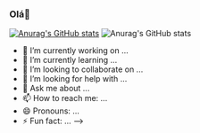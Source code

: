 ### Olá👋

[![Anurag's GitHub stats](https://github-readme-stats.vercel.app/api?username=MatheusJoelho)](https://github.com/MatheusJoelho/github-readme-stats)
![Anurag's GitHub stats](https://github-readme-stats.vercel.app/api?username=MatheusJoelho&theme=dark&show_icons=true)


- 🔭 I’m currently working on ...
- 🌱 I’m currently learning ...
- 👯 I’m looking to collaborate on ...
- 🤔 I’m looking for help with ...
- 💬 Ask me about ...
- 📫 How to reach me: ...
- 😄 Pronouns: ...
- ⚡ Fun fact: ...
-->
